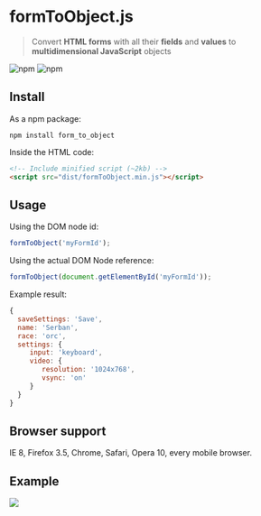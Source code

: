 # formToObject.js
> Convert **HTML forms** with all their **fields** and **values** to **multidimensional JavaScript** objects

![npm](https://img.shields.io/npm/v/form_to_object?style=flat-square)
![npm](https://img.shields.io/npm/dm/form_to_object?style=flat-square)



## Install

As a npm package:

```shell
npm install form_to_object
```

Inside the HTML code:

```html
<!-- Include minified script (~2kb) -->
<script src="dist/formToObject.min.js"></script>
```

## Usage

Using the DOM node id:

```js
formToObject('myFormId');
```

Using the actual DOM Node reference:

```js
formToObject(document.getElementById('myFormId'));
```

Example result:    

```js
{
  saveSettings: 'Save',
  name: 'Serban',
  race: 'orc',
  settings: {
     input: 'keyboard',
     video: {
        resolution: '1024x768',
        vsync: 'on'
     }
  }
}
```


## Browser support

IE 8, Firefox 3.5, Chrome, Safari, Opera 10, every mobile browser.

## Example

![](http://serbanghita.github.io/formToObject.js/formToObj-demo.png)